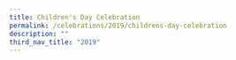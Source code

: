 ```yaml
---
title: Children's Day Celebration
permalink: /celebrations/2019/childrens-day-celebration
description: ""
third_nav_title: "2019"
---
```

